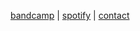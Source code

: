 [bandcamp](https://gimllama.bandcamp.com)
| [spotify](https://open.spotify.com/artist/2dgcjWOQIshDvep6S2djXD?si=6fe58efc028f4c9a)
| [contact](mailto:gimllama.mailbox@gmail.com)
